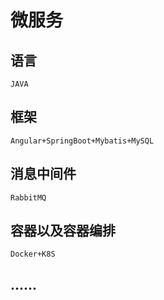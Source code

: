 # 微服务
## 语言
    JAVA
## 框架
    Angular+SpringBoot+Mybatis+MySQL
## 消息中间件
    RabbitMQ
## 容器以及容器编排
    Docker+K8S
## ......
